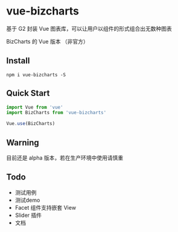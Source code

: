 # vue-bizcharts

基于 G2 封装 Vue 图表库，可以让用户以组件的形式组合出无数种图表 

BizCharts 的 Vue 版本 （非官方）


## Install
``` 
npm i vue-bizcharts -S
```

## Quick Start
``` javascript
import Vue from 'vue'
import BizCharts from 'vue-bizcharts'

Vue.use(BizCharts)
```

## Warning
目前还是 alpha 版本，若在生产环境中使用请慎重

## Todo
* 测试用例
* 测试demo
* Facet 组件支持嵌套 View
* Slider 插件
* 文档